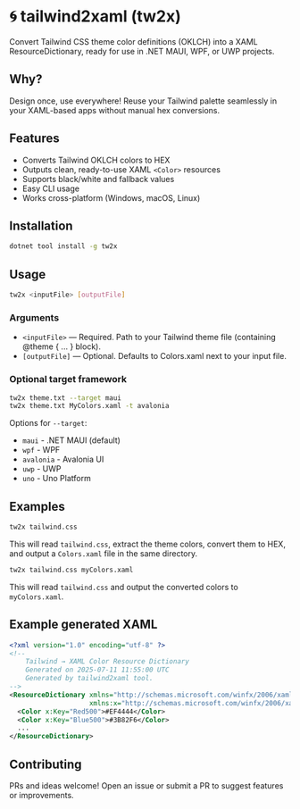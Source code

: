 # 🌀 tailwind2xaml (tw2x)

Convert Tailwind CSS theme color definitions (OKLCH) into a XAML ResourceDictionary, ready for use in .NET MAUI, WPF, or UWP projects.

## Why?

Design once, use everywhere!
Reuse your Tailwind palette seamlessly in your XAML-based apps without manual hex conversions.

## Features

* Converts Tailwind OKLCH colors to HEX
* Outputs clean, ready-to-use XAML `<Color>` resources
* Supports black/white and fallback values
* Easy CLI usage
* Works cross-platform (Windows, macOS, Linux)

## Installation

```bash
dotnet tool install -g tw2x
```

## Usage

```bash
tw2x <inputFile> [outputFile]
```

### Arguments

* `<inputFile>` — Required. Path to your Tailwind theme file (containing @theme { ... } block).
* `[outputFile]` — Optional. Defaults to Colors.xaml next to your input file.

### Optional target framework

```bash
tw2x theme.txt --target maui
tw2x theme.txt MyColors.xaml -t avalonia
```

Options for `--target`:
* `maui` - .NET MAUI (default)
* `wpf` - WPF
* `avalonia` - Avalonia UI
* `uwp` - UWP
* `uno` - Uno Platform

## Examples

```bash
tw2x tailwind.css
```

This will read `tailwind.css`, extract the theme colors, convert them to HEX, and output a `Colors.xaml` file in the same directory.

```bash
tw2x tailwind.css myColors.xaml
```

This will read `tailwind.css` and output the converted colors to `myColors.xaml`.

## Example generated XAML

```xml
<?xml version="1.0" encoding="utf-8" ?>
<!--
    Tailwind → XAML Color Resource Dictionary
    Generated on 2025-07-11 11:55:00 UTC
    Generated by tailwind2xaml tool.
-->
<ResourceDictionary xmlns="http://schemas.microsoft.com/winfx/2006/xaml/presentation"
                    xmlns:x="http://schemas.microsoft.com/winfx/2006/xaml">
  <Color x:Key="Red500">#EF4444</Color>
  <Color x:Key="Blue500">#3B82F6</Color>
  ...
</ResourceDictionary>
```

## Contributing

PRs and ideas welcome! Open an issue or submit a PR to suggest features or improvements.
